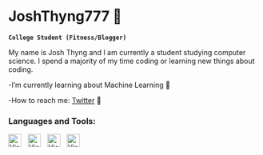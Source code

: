 # JoshThyng777 🎰

**`College Student (Fitness/Blogger)`**

My name is Josh Thyng and I am currently a student studying computer science. I spend a majority of my time coding or learning new things about coding.

-I’m currently learning about Machine Learning 🤖

-How to reach me: [Twitter](https://twitter.com/joshthyng777) 🐤

### Languages and Tools:

<img align="left" alt="Visual Studio Code" width="26px" src="https://cdn.jsdelivr.net/gh/devicons/devicon/icons/vscode/vscode-original.svg" style="padding-right:10px;" />
<img align="left" alt="Visual Studio Code" width="26px" src="https://cdn.jsdelivr.net/gh/devicons/devicon/icons/python/python-original.svg" style="padding-right:10px;" />
<img align="left" alt="Visual Studio Code" width="26px" src="https://cdn.jsdelivr.net/gh/devicons/devicon/icons/postgresql/postgresql-original.svg" style="padding-right:10px;" />

<img align="left" alt="Visual Studio Code" width="26px" src="https://cdn.jsdelivr.net/gh/devicons/devicon/icons/pandas/pandas-original.svg" style="padding-right:10px;" />

